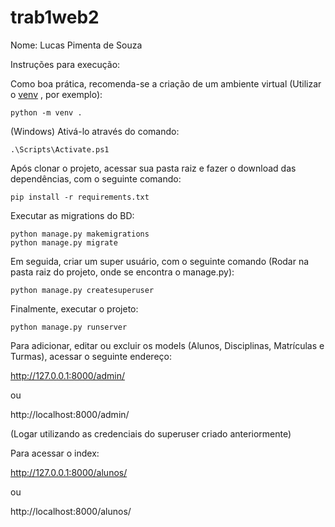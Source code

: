 # trab1web2

Nome: Lucas Pimenta de Souza

Instruções para execução:

Como boa prática, recomenda-se a criação de um ambiente virtual (Utilizar o [venv](https://docs.python.org/pt-br/3/library/venv.html) , por exemplo):

```
python -m venv .
```

(Windows) Ativá-lo através do comando:

```
.\Scripts\Activate.ps1
```

Após clonar o projeto, acessar sua pasta raiz e fazer o download das dependências, com o seguinte comando:

```
pip install -r requirements.txt
```

Executar as migrations do BD:

```
python manage.py makemigrations
python manage.py migrate
```
Em seguida, criar um super usuário, com o seguinte comando (Rodar na pasta raiz do projeto, onde se encontra o manage.py):

```
python manage.py createsuperuser
```
Finalmente, executar o projeto:

```
python manage.py runserver
```
Para adicionar, editar ou excluir os models (Alunos, Disciplinas, Matrículas e Turmas), acessar o seguinte endereço:

http://127.0.0.1:8000/admin/

ou

http://localhost:8000/admin/

(Logar utilizando as credenciais do superuser criado anteriormente)

Para acessar o index:

http://127.0.0.1:8000/alunos/

ou

http://localhost:8000/alunos/
